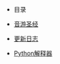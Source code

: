 -   目录

   -   [音游圣经](/音游圣经.md)

   -   [更新日志](/changelog.md)
 
   -   [Python解释器](https://pyrepl.moomcakesleep.top)
